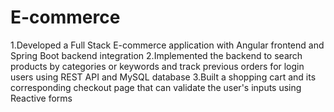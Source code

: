 # E-commerce
1.Developed a Full Stack E-commerce application with Angular frontend and Spring Boot backend integration
2.Implemented the backend to search products by categories or keywords and track previous orders for login users using REST API and MySQL database
3.Built a shopping cart and its corresponding checkout page that can validate the user's inputs using Reactive forms
